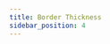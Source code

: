 ```yaml
---
title: Border Thickness
sidebar_position: 4
---
```


<DarumaPlayer src='https://raw.githubusercontent.com/verygoodgraphics/resource/main/feature/border__daruma/border__thickness.daruma' />
